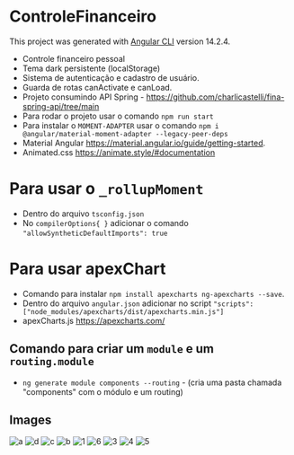 # ControleFinanceiro
This project was generated with [Angular CLI](https://github.com/angular/angular-cli) version 14.2.4.

- Controle financeiro pessoal
- Tema dark persistente (localStorage)
- Sistema de autenticação e cadastro de usuário.
- Guarda de rotas canActivate e canLoad. 
- Projeto consumindo API Spring - https://github.com/charlicastelli/fina-spring-api/tree/main
- Para rodar o projeto usar o comando `npm run start`
- Para instalar o `MOMENT-ADAPTER` usar o comando `npm i @angular/material-moment-adapter --legacy-peer-deps`
- Material Angular https://material.angular.io/guide/getting-started.
- Animated.css https://animate.style/#documentation

# Para usar o `_rollupMoment`
- Dentro do arquivo `tsconfig.json`
- No `compilerOptions{ }` adicionar o comando `"allowSyntheticDefaultImports": true`

# Para usar apexChart
- Comando para instalar `npm install apexcharts ng-apexcharts --save`.
- Dentro do arquivo `angular.json` adicionar no script `"scripts": ["node_modules/apexcharts/dist/apexcharts.min.js"]`
- apexCharts.js https://apexcharts.com/

## Comando para criar um `module` e um `routing.module`
- `ng generate module components --routing` - (cria uma pasta chamada "components" com o módulo e um routing)

## Images
![a](https://user-images.githubusercontent.com/80997263/214683829-93558fd1-9031-4e20-b87f-18f379eed00c.png)
![d](https://user-images.githubusercontent.com/80997263/214683850-22b7c1be-b937-4c1b-98c5-0da6313eda1b.png)
![c](https://user-images.githubusercontent.com/80997263/214683889-6903a1d9-d09b-4869-9b10-87ad882c4c80.png)
![b](https://user-images.githubusercontent.com/80997263/214683921-5c45b004-30a1-430e-8bbf-9a49f4b36278.png)
![1](https://user-images.githubusercontent.com/80997263/207950272-d48f7c65-4f40-4504-a6a6-6afac7a330f1.png)
![6](https://user-images.githubusercontent.com/80997263/208979801-6396e008-721f-402b-9483-b18df659ad10.png)
![3](https://user-images.githubusercontent.com/80997263/207950297-c9e81a06-dac0-4e5e-82ff-528142ea414e.png)
![4](https://user-images.githubusercontent.com/80997263/207950311-4fa8d0e8-1311-43d7-8a1b-472eafb34f83.png)
![5](https://user-images.githubusercontent.com/80997263/207950314-89e46387-74de-4655-8460-b3c583278e93.png)
